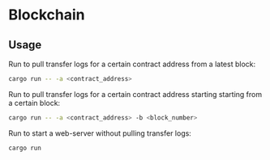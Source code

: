 # Blockchain

## Usage
Run to pull transfer logs for a certain contract address from a latest block:

```bash
cargo run -- -a <contract_address>
```

Run to pull transfer logs for a certain contract address starting starting from a certain block:

```bash
cargo run -- -a <contract_address> -b <block_number>
```

Run to start a web-server without pulling transfer logs:

```bash
cargo run
```

